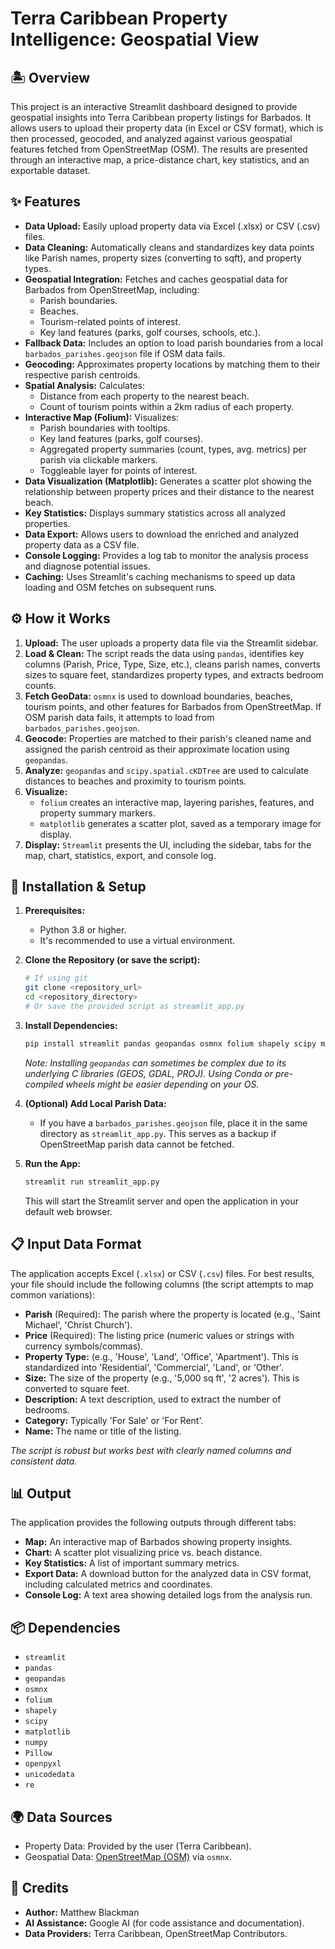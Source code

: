 # Terra Caribbean Property Intelligence: Geospatial View

## 🏝️ Overview

This project is an interactive Streamlit dashboard designed to provide geospatial insights into Terra Caribbean property listings for Barbados. It allows users to upload their property data (in Excel or CSV format), which is then processed, geocoded, and analyzed against various geospatial features fetched from OpenStreetMap (OSM). The results are presented through an interactive map, a price-distance chart, key statistics, and an exportable dataset.

## ✨ Features

* **Data Upload:** Easily upload property data via Excel (.xlsx) or CSV (.csv) files.
* **Data Cleaning:** Automatically cleans and standardizes key data points like Parish names, property sizes (converting to sqft), and property types.
* **Geospatial Integration:** Fetches and caches geospatial data for Barbados from OpenStreetMap, including:
    * Parish boundaries.
    * Beaches.
    * Tourism-related points of interest.
    * Key land features (parks, golf courses, schools, etc.).
* **Fallback Data:** Includes an option to load parish boundaries from a local `barbados_parishes.geojson` file if OSM data fails.
* **Geocoding:** Approximates property locations by matching them to their respective parish centroids.
* **Spatial Analysis:** Calculates:
    * Distance from each property to the nearest beach.
    * Count of tourism points within a 2km radius of each property.
* **Interactive Map (Folium):** Visualizes:
    * Parish boundaries with tooltips.
    * Key land features (parks, golf courses).
    * Aggregated property summaries (count, types, avg. metrics) per parish via clickable markers.
    * Toggleable layer for points of interest.
* **Data Visualization (Matplotlib):** Generates a scatter plot showing the relationship between property prices and their distance to the nearest beach.
* **Key Statistics:** Displays summary statistics across all analyzed properties.
* **Data Export:** Allows users to download the enriched and analyzed property data as a CSV file.
* **Console Logging:** Provides a log tab to monitor the analysis process and diagnose potential issues.
* **Caching:** Uses Streamlit's caching mechanisms to speed up data loading and OSM fetches on subsequent runs.

## ⚙️ How it Works

1.  **Upload:** The user uploads a property data file via the Streamlit sidebar.
2.  **Load & Clean:** The script reads the data using `pandas`, identifies key columns (Parish, Price, Type, Size, etc.), cleans parish names, converts sizes to square feet, standardizes property types, and extracts bedroom counts.
3.  **Fetch GeoData:** `osmnx` is used to download boundaries, beaches, tourism points, and other features for Barbados from OpenStreetMap. If OSM parish data fails, it attempts to load from `barbados_parishes.geojson`.
4.  **Geocode:** Properties are matched to their parish's cleaned name and assigned the parish centroid as their approximate location using `geopandas`.
5.  **Analyze:** `geopandas` and `scipy.spatial.cKDTree` are used to calculate distances to beaches and proximity to tourism points.
6.  **Visualize:**
    * `folium` creates an interactive map, layering parishes, features, and property summary markers.
    * `matplotlib` generates a scatter plot, saved as a temporary image for display.
7.  **Display:** `Streamlit` presents the UI, including the sidebar, tabs for the map, chart, statistics, export, and console log.

## 🚀 Installation & Setup

1.  **Prerequisites:**
    * Python 3.8 or higher.
    * It's recommended to use a virtual environment.

2.  **Clone the Repository (or save the script):**
    ```bash
    # If using git
    git clone <repository_url>
    cd <repository_directory>
    # Or save the provided script as streamlit_app.py
    ```

3.  **Install Dependencies:**
    ```bash
    pip install streamlit pandas geopandas osmnx folium shapely scipy matplotlib numpy Pillow openpyxl
    ```
    *Note: Installing `geopandas` can sometimes be complex due to its underlying C libraries (GEOS, GDAL, PROJ). Using Conda or pre-compiled wheels might be easier depending on your OS.*

4.  **(Optional) Add Local Parish Data:**
    * If you have a `barbados_parishes.geojson` file, place it in the same directory as `streamlit_app.py`. This serves as a backup if OpenStreetMap parish data cannot be fetched.

5.  **Run the App:**
    ```bash
    streamlit run streamlit_app.py
    ```
    This will start the Streamlit server and open the application in your default web browser.

## 📋 Input Data Format

The application accepts Excel (`.xlsx`) or CSV (`.csv`) files. For best results, your file should include the following columns (the script attempts to map common variations):

* **Parish** (Required): The parish where the property is located (e.g., 'Saint Michael', 'Christ Church').
* **Price** (Required): The listing price (numeric values or strings with currency symbols/commas).
* **Property Type:** (e.g., 'House', 'Land', 'Office', 'Apartment'). This is standardized into 'Residential', 'Commercial', 'Land', or 'Other'.
* **Size:** The size of the property (e.g., '5,000 sq ft', '2 acres'). This is converted to square feet.
* **Description:** A text description, used to extract the number of bedrooms.
* **Category:** Typically 'For Sale' or 'For Rent'.
* **Name:** The name or title of the listing.

*The script is robust but works best with clearly named columns and consistent data.*

## 📊 Output

The application provides the following outputs through different tabs:

* **Map:** An interactive map of Barbados showing property insights.
* **Chart:** A scatter plot visualizing price vs. beach distance.
* **Key Statistics:** A list of important summary metrics.
* **Export Data:** A download button for the analyzed data in CSV format, including calculated metrics and coordinates.
* **Console Log:** A text area showing detailed logs from the analysis run.

## 📦 Dependencies

* `streamlit`
* `pandas`
* `geopandas`
* `osmnx`
* `folium`
* `shapely`
* `scipy`
* `matplotlib`
* `numpy`
* `Pillow`
* `openpyxl`
* `unicodedata`
* `re`

## 🌍 Data Sources

* Property Data: Provided by the user (Terra Caribbean).
* Geospatial Data: [OpenStreetMap (OSM)](https://www.openstreetmap.org/) via `osmnx`.

## 🙏 Credits

* **Author:** Matthew Blackman
* **AI Assistance:** Google AI (for code assistance and documentation).
* **Data Providers:** Terra Caribbean, OpenStreetMap Contributors.
